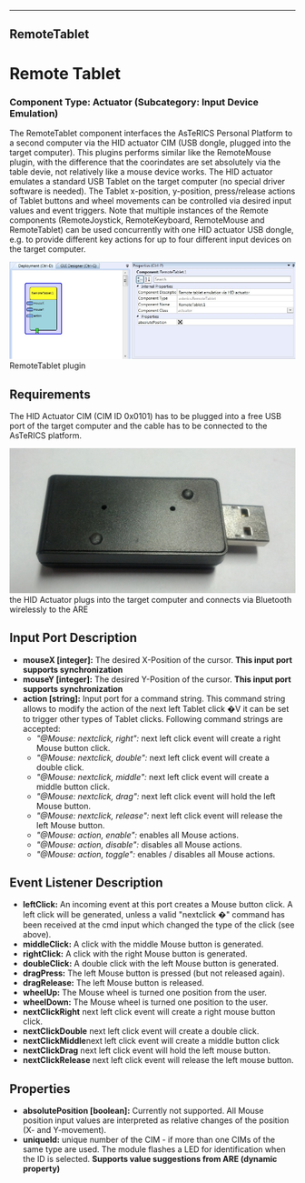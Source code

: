   
---
RemoteTablet
---

# Remote Tablet

### Component Type: Actuator (Subcategory: Input Device Emulation)

The RemoteTablet component interfaces the AsTeRICS Personal Platform to a second computer via the HID actuator CIM (USB dongle, plugged into the target computer). This plugins performs similar like the RemoteMouse plugin, with the difference that the coorindates are set absolutely via the table devie, not relatively like a mouse device works. The HID actuator emulates a standard USB Tablet on the target computer (no special driver software is needed). The Tablet x-position, y-position, press/release actions of Tablet buttons and wheel movements can be controlled via desired input values and event triggers. Note that multiple instances of the Remote components (RemoteJoystick, RemoteKeyboard, RemoteMouse and RemoteTablet) can be used concurrently with one HID actuator USB dongle, e.g. to provide different key actions for up to four different input devices on the target computer.

![Screenshot: RemoteTablet plugin](img/RemoteTablet.jpg "Screenshot: RemoteTablet plugin")  
RemoteTablet plugin

## Requirements

The HID Actuator CIM (CIM ID 0x0101) has to be plugged into a free USB port of the target computer and the cable has to be connected to the AsTeRICS platform.

![HID Actuator CIM](img/HID_CIM.jpg "HID Actuator CIM")  
the HID Actuator plugs into the target computer and connects via Bluetooth wirelessly to the ARE

## Input Port Description

*   **mouseX \[integer\]:** The desired X-Position of the cursor. **This input port supports synchronization**
*   **mouseY \[integer\]:** The desired Y-Position of the cursor. **This input port supports synchronization**
*   **action \[string\]:** Input port for a command string. This command string allows to modify the action of the next left Tablet click �V it can be set to trigger other types of Tablet clicks. Following command strings are accepted:
    *   _"@Mouse: nextclick, right":_ next left click event will create a right Mouse button click.
    *   _"@Mouse: nextclick, double":_ next left click event will create a double click.
    *   _"@Mouse: nextclick, middle":_ next left click event will create a middle button click.
    *   _"@Mouse: nextclick, drag":_ next left click event will hold the left Mouse button.
    *   _"@Mouse: nextclick, release":_ next left click event will release the left Mouse button.
    *   _"@Mouse: action, enable":_ enables all Mouse actions.
    *   _"@Mouse: action, disable":_ disables all Mouse actions.
    *   _"@Mouse: action, toggle":_ enables / disables all Mouse actions.

## Event Listener Description

*   **leftClick:** An incoming event at this port creates a Mouse button click. A left click will be generated, unless a valid "nextclick �" command has been received at the cmd input which changed the type of the click (see above).
*   **middleClick:** A click with the middle Mouse button is generated.
*   **rightClick:** A click with the right Mouse button is generated.
*   **doubleClick:** A double click with the left Mouse button is generated.
*   **dragPress:** The left Mouse button is pressed (but not released again).
*   **dragRelease:** The left Mouse button is released.
*   **wheelUp:** The Mouse wheel is turned one position from the user.
*   **wheelDown:** The Mouse wheel is turned one position to the user.
*   **nextClickRight** next left click event will create a right mouse button click.
*   **nextClickDouble** next left click event will create a double click.
*   **nextClickMiddle**next left click event will create a middle button click
*   **nextClickDrag** next left click event will hold the left mouse button.
*   **nextClickRelease** next left click event will release the left mouse button.

## Properties

*   **absolutePosition \[boolean\]:** Currently not supported. All Mouse position input values are interpreted as relative changes of the position (X- and Y-movement).
*   **uniqueId:** unique number of the CIM - if more than one CIMs of the same type are used. The module flashes a LED for identification when the ID is selected. **Supports value suggestions from ARE (dynamic property)**